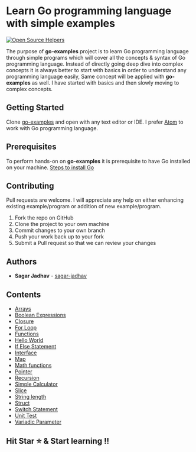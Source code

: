 # Learn Go programming language with simple examples

[![Open Source Helpers](https://www.codetriage.com/sagar-jadhav/go-examples/badges/users.svg)](https://www.codetriage.com/sagar-jadhav/go-examples)

The purpose of **go-examples** project is to learn Go programming language through simple programs which will  cover all the concepts & syntax of Go programming language. Instead of directly going deep dive into complex concepts it is always better to start with basics in order to understand any programming language easily, Same concept will be applied with **go-examples** as well. I have started with basics and then slowly moving to complex concepts.  

## Getting Started
Clone [go-examples](git@github.com:sagar-jadhav/go-examples.git) and open with any text editor or IDE. I prefer [Atom](https://atom.io/) to work with Go programming language.

## Prerequisites

To perform hands-on on **go-examples** it is prerequisite to have Go installed on your machine.
[Steps to install Go](https://golang.org/doc/install?download)

## Contributing

Pull requests are welcome. I will appreciate any help on either enhancing existing example/program or addition of new example/program.

1. Fork the repo on GitHub
2. Clone the project to your own machine
3. Commit changes to your own branch
4. Push your work back up to your fork
5. Submit a Pull request so that we can review your changes

## Authors

* **Sagar Jadhav** - [sagar-jadhav](https://github.com/sagar-jadhav)

## Contents

* [Arrays](https://github.com/sagar-jadhav/go-examples/blob/master/src/arrays.go)
* [Boolean Expressions](https://github.com/sagar-jadhav/go-examples/blob/master/src/boolean-expressions.go)
* [Closure](https://github.com/sagar-jadhav/go-examples/blob/master/src/closure.go)
* [For Loop](https://github.com/sagar-jadhav/go-examples/blob/master/src/for-loop.go)
* [Functions](https://github.com/sagar-jadhav/go-examples/blob/master/src/function.go)
* [Hello World](./hello-world.html)
* [If Else Statement](https://github.com/sagar-jadhav/go-examples/blob/master/src/if-elseif-else.go)
* [Interface](https://github.com/sagar-jadhav/go-examples/blob/master/src/interfaces.go)
* [Map](https://github.com/sagar-jadhav/go-examples/blob/master/src/map.go)
* [Math functions](https://github.com/sagar-jadhav/go-examples/tree/master/src/test/power.go)
* [Pointer](https://github.com/sagar-jadhav/go-examples/blob/master/src/pointer.go)
* [Recursion](https://github.com/sagar-jadhav/go-examples/blob/master/src/recursion.go)
* [Simple Calculator](https://github.com/sagar-jadhav/go-examples/blob/master/src/simple-calculator.go)
* [Slice](https://github.com/sagar-jadhav/go-examples/blob/master/src/slice.go)
* [String length](https://github.com/sagar-jadhav/go-examples/blob/master/src/string-length.go)
* [Struct](https://github.com/sagar-jadhav/go-examples/blob/master/src/struct.go)
* [Switch Statement](https://github.com/sagar-jadhav/go-examples/blob/master/src/switch.go)
* [Unit Test](https://github.com/sagar-jadhav/go-examples/tree/master/src/test/power_test.go)
* [Variadic Parameter](https://github.com/sagar-jadhav/go-examples/blob/master/src/variadic.go)

## Hit Star ⭐️ & Start learning !!
